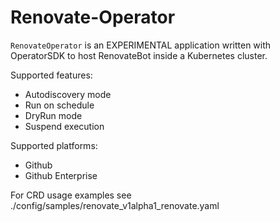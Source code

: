 # Renovate-Operator
`RenovateOperator` is an EXPERIMENTAL application written with OperatorSDK to host
RenovateBot inside a Kubernetes cluster. 

Supported features: 
  - Autodiscovery mode 
  - Run on schedule 
  - DryRun mode
  - Suspend execution

Supported platforms:
  - Github
  - Github Enterprise


For CRD usage examples see ./config/samples/renovate_v1alpha1_renovate.yaml